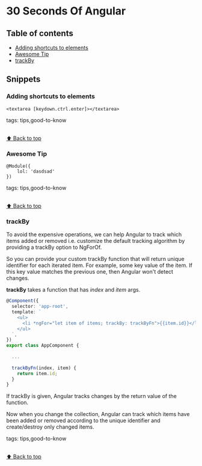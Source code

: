 # 30 Seconds Of Angular

## Table of contents

* [Adding shortcuts to elements](#Adding-shortcuts-to-elements)
* [Awesome Tip](#Awesome-Tip)
* [trackBy](#trackBy)

## Snippets
### Adding shortcuts to elements
```
<textarea [keydown.ctrl.enter]></textarea>
```

tags: tips,good-to-know

<br>[⬆ Back to top](#table-of-contents)
### Awesome Tip
```
@Module({
    lol: 'dasdsad'
})
```

tags: tips,good-to-know

<br>[⬆ Back to top](#table-of-contents)
### trackBy
To avoid the expensive operations, we can help Angular to track which items added or removed i.e. customize the default tracking algorithm by providing a trackBy option to NgForOf.

So you can provide your custom trackBy function that will return unique identifier for each iterated item. 
For example, some key value of the item. If this key value matches the previous one, then Angular won't detect changes.

**trackBy** takes a function that has _index_ and _item_ args. 

```typescript
@Component({
  selector: 'app-root',
  template: `
    <ul>
      <li *ngFor="let item of items; trackBy: trackByFn">{{item.id}}</li>
    </ul>
  `,
})
export class AppComponent {
  
  ...
  
  trackByFn(index, item) {
    return item.id;
  }
}
```
If trackBy is given, Angular tracks changes by the return value of the function. 

Now when you change the collection, Angular can track which items have been added or removed according to the unique identifier and create/destroy only changed items.

tags: tips,good-to-know

<br>[⬆ Back to top](#table-of-contents)
